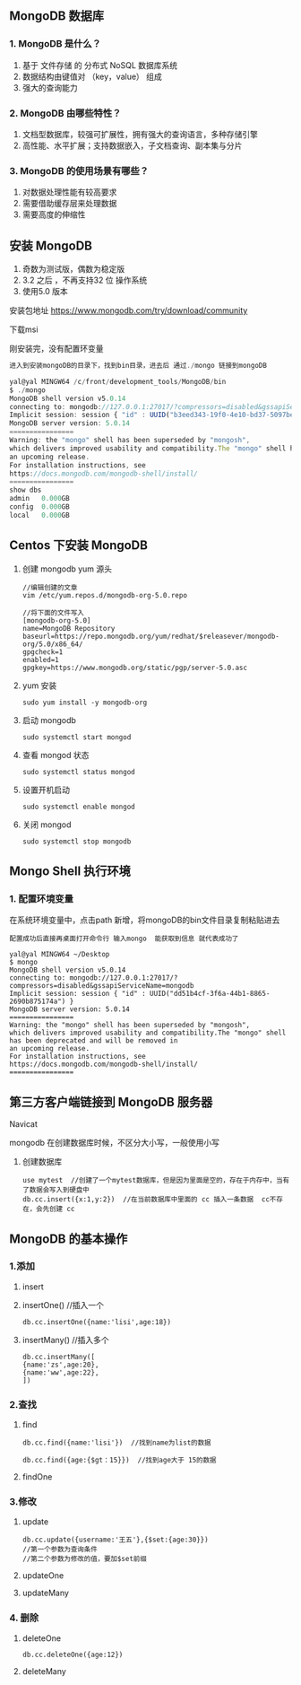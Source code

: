 ## MongoDB 数据库

### 1. MongoDB 是什么？

1. 基于 文件存储 的 分布式 NoSQL 数据库系统 
2. 数据结构由键值对 （key，value） 组成
3. 强大的查询能力



### 2. MongoDB 由哪些特性？

1. 文档型数据库，较强可扩展性，拥有强大的查询语言，多种存储引擎
2. 高性能、水平扩展；支持数据嵌入，子文档查询、副本集与分片





### 3. MongoDB 的使用场景有哪些？

1. 对数据处理性能有较高要求
2. 需要借助缓存层来处理数据
3. 需要高度的伸缩性





## 安装 MongoDB

1. 奇数为测试版，偶数为稳定版
2. 3.2 之后 ，不再支持32 位 操作系统
3. 使用5.0 版本

安装包地址 https://www.mongodb.com/try/download/community

下载msi



刚安装完，没有配置环变量

```js
进入到安装mongoDB的目录下，找到bin目录，进去后 通过./mongo 链接到mongoDB

yal@yal MINGW64 /c/front/development_tools/MongoDB/bin
$ ./mongo
MongoDB shell version v5.0.14
connecting to: mongodb://127.0.0.1:27017/?compressors=disabled&gssapiServiceName=mongodb
Implicit session: session { "id" : UUID("b3eed343-19f0-4e10-bd37-5097be59a879") }
MongoDB server version: 5.0.14
================
Warning: the "mongo" shell has been superseded by "mongosh",
which delivers improved usability and compatibility.The "mongo" shell has been deprecated and will be removed in
an upcoming release.
For installation instructions, see
https://docs.mongodb.com/mongodb-shell/install/
================
show dbs
admin   0.000GB
config  0.000GB
local   0.000GB
```





## Centos 下安装 MongoDB

1. 创建 mongodb yum 源头

   ```
   //编辑创建的文章
   vim /etc/yum.repos.d/mongodb-org-5.0.repo
   
   //将下面的文件写入
   [mongodb-org-5.0]
   name=MongoDB Repository
   baseurl=https://repo.mongodb.org/yum/redhat/$releasever/mongodb-org/5.0/x86_64/
   gpgcheck=1
   enabled=1
   gpgkey=https://www.mongodb.org/static/pgp/server-5.0.asc
   ```

2. yum 安装

   ```
   sudo yum install -y mongodb-org
   ```

3. 启动 mongodb

   ```
   sudo systemctl start mongod
   ```

4. 查看 mongod 状态

   ```
   sudo systemctl status mongod
   ```

5. 设置开机启动

   ```
   sudo systemctl enable mongod
   ```

6. 关闭 mongod

   ```
   sudo systemctl stop mongodb
   ```

   









## Mongo Shell 执行环境

### 1. 配置环境变量

在系统环境变量中，点击path  新增，将mongoDB的bin文件目录复制粘贴进去



```
配置成功后直接再桌面打开命令行 输入mongo  能获取到信息 就代表成功了

yal@yal MINGW64 ~/Desktop
$ mongo
MongoDB shell version v5.0.14
connecting to: mongodb://127.0.0.1:27017/?compressors=disabled&gssapiServiceName=mongodb
Implicit session: session { "id" : UUID("dd51b4cf-3f6a-44b1-8865-2690b875174a") }
MongoDB server version: 5.0.14
================
Warning: the "mongo" shell has been superseded by "mongosh",
which delivers improved usability and compatibility.The "mongo" shell has been deprecated and will be removed in
an upcoming release.
For installation instructions, see
https://docs.mongodb.com/mongodb-shell/install/
================
```





## 第三方客户端链接到 MongoDB 服务器

Navicat



mongodb 在创建数据库时候，不区分大小写，一般使用小写

1. 创建数据库

   ```
   use mytest  //创建了一个mytest数据库，但是因为里面是空的，存在于内存中，当有了数据会写入到硬盘中
   db.cc.insert({x:1,y:2})  //在当前数据库中里面的 cc 插入一条数据  cc不存在，会先创建 cc 
   
   ```

   

## MongoDB 的基本操作

### 1.添加

1. insert

2. insertOne()  //插入一个

   ```
   db.cc.insertOne({name:'lisi',age:18})
   ```

3. insertMany()  //插入多个

   ```
   db.cc.insertMany([
   {name:'zs',age:20},
   {name:'ww',age:22},
   ])
   ```

   

### 2.查找

1. find

   ```
   db.cc.find({name:'lisi'})  //找到name为list的数据
   
   db.cc.find({age:{$gt：15}})  //找到age大于 15的数据
   ```

2. findOne



### 3.修改

1. update

   ```
   db.cc.update({username:'王五'},{$set:{age:30}})   
   //第一个参数为查询条件
   //第二个参数为修改的值，要加$set前缀
   ```

2. updateOne

3. updateMany



### 4. 删除

1. deleteOne

   ```
   db.cc.deleteOne({age:12})
   ```

2. deleteMany



